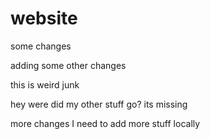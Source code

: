 # website

some changes

adding some other changes

this is weird
junk


hey were did my other stuff go?  its missing


more changes 
I need to add more stuff locally
